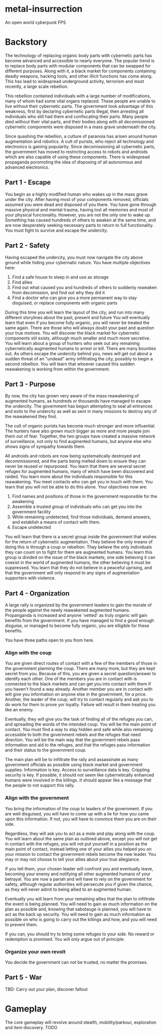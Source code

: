 # metal-insurrection
An open world cyberpunk FPS

# Backstory
The technology of replacing organic body parts with cybernetic parts has become advanced and accessible to nearly everyone. The popular trend is to replace body parts with modular components that can be swapped for different purposes. Along with it, a black market for components containing deadly weapons, hacking tools, and other illicit functions has come along. This has lead to widespread underground activity, terrorism and most recently, a large scale rebellion.

This rebellion contained individuals with a large number of modifications, many of whom had some vital organs replaced. These people are unable to live without their cybernetic parts. The government took advantage of this weakness, first by declaring cybernetic parts illegal, then arresting all individuals who still had them and confiscating their parts. Many people died without their vital parts, and their bodies along with all decomissioned cybernetic components were disposed in a mass grave underneath the city.

Since quashing the rebellion, a culture of paranoia has arisen around human augmentation and robotics. A cult of purists, who reject all technology and electronics is gaining popularity. Since decomissioning all cybernetic parts, the government has moved to restricting access to robots and androids which are also capable of using these components. There is widespread propaganda poromoting the idea of disposing of all autonomous and advanced electronics.

## Part 1 - Escape
You begin as a highly modified human who wakes up in the mass grave under the city. After having most of your components removed, officials assumed you were dead and disposed of you there. You have gone through massive physical and mental trauma, having lost all memories and most of your physical funcionality. However, you are not the only one to wake up. Something has caused hundreds of others to awaken at the same time, and are now desperately seeking necessary parts to return to full functionality. You must fight to survive and escape the undercity.

## Part 2 - Safety
Having escaped the undercity, you must now navigate the city above ground while hiding your cybernatic nature. You have multiple objectives here:
1) Find a safe house to sleep in and use as storage
2) Find allies
3) Find out what caused you and hundreds of others to suddenly reawaken from decomission, and find out why they did it
4) Find a doctor who can give you a more permanent way to stay disguised, or replace components with organic parts

During this time you will learn the layout of the city, and run into many different storylines about the past, present and future
You will eventually learn that even if you become fully organic, you will never be treated the same again. There are those who will always doubt your past and question your true motives.
You will discover the black market for cybernetic components stil exists, although much smaller and much more secretive.
You will learn about a group of hunters who seek out any remaining cybernetically augmented humans to arrest or kill. There are many bounties out.
As others escape the undercity behind you, news will get out about a sudden threat of an "undead" army infiltrating the city, possibly to begin a second rebellion. 
You will learn that whoever caused this sudden reawakening is working from within the government.

## Part 3 - Purpose
By now, the city has grown very aware of the mass reawakening of augmented humans, as hundreds or thousands have managed to escape the undercity. The government has begun attempting to seal all entrances and exits to the undercity as well as sent in many missions to destroy any of the reawakened they find.

The cult of organic purists has become much stronger and more influential. The hunters have also grown much bigger as more and more people join them out of fear. Together, the two groups have created a massive network of surveillance, not only to find augmented humans, but anyone else who shows signs of sympathy towards them. 

All androids and robots are now being systematically destroyed and decommissioned, and the parts being melted down to ensure they can never be reused or repurposed.
You learn that there are several secret refuges for augmented humans, many of which have been discovered and raided.
You learn more about the individuals responsible for this reawakening. You meet contacts who can get you in touch with them. You learn that you will not be able to do this alone.
Your objectives now are:
1) Find names and positions of those in the government responsible for the awakening
2) Assemble a trusted group of individuals who can get you into the government facility
3) While remaining undetected, find those individuals, demand answers, and establish a means of contact with them.
4) Escape undetected

You will learn that there is a secret group inside the government that wishes for the return of cybernetic augmentation. They believe the only means of doing this is through a coup or rebellion. They believe the only individuals they can count on to fight for them are augmented humans.
You learn this group is divided on the issue of the black markets, one side believing it can coexist in the world of augmented humans, the other believing it must be suppressed.
You learn that they do not believe in a peaceful uprising, and that the government will only respond to any signs of augmentation supporters with violence.

## Part 4 - Organization
A large rally is organized by the government leaders to gain the morale of the people against the newly reawakened augmented humans. Propanganda is increased and anyone 'vetted' as truly organic will gain benefits from the government. If you have managed to find a good enough disguise, or managed to become fully organic, you are elligible for these benefits.

You have three paths open to you from here.

### Align with the coup
You are given direct routes of contact with a few of the members of those in the government planning the coup. There are many more, but they are kept secret from you. Because of this, you are given a secret question/answer to identify each other. One of the members you are in contact with is connected to the black markets and can get you into contact with them if you haven't found a way already. Another member you are in contact with will give you information on anyone else in the government, for a price. Another, the leader of the coup, will try to contact regularly and ask you to do work for them to prove yor loyalty. Failure will result in them treating you like an enemy.

Eventually, they will give you the task of finding all of the refuges you can, and spreading the words of the intended coup. You will be the main point of contact. You must find a way to stay hidden and safe while also remaining accessible to both the government rebels and the refuges that need direction. You will be the main way that the government rebels pass information and aid to the refuges, and that the refuges pass information and their status to the government coup.

The main plan will be to infiltrate the rally and assassinate as many government officials as possible using black market and government supplies. Information is key. Access to surveillance data is key. Crippling security is key. If possible, it should not seem like cybernetically enhanced humans were involved in the killings. It should appear like a message that the people to not support this rally.

### Align with the government
You bring the information of the coup to leaders of the government. If you are well disguised, you will have to come up with a lie for how you came upon this information. If not, you will have to convince them you are on their side.

Regardless, they will ask you to act as a mole and play along with the coup. You will learn about the same plan as outlined above, except you will not get in contact with the refuges, you will not put yourself in a position as the main point of contact, instead letting one of your allies you helped you on your mission to contact the government rebels become the new leader. You may or may not choose to tell your allies about your true allegiance.

If you tell them, your chosen leader will confront you and eventually leave, becoming your enemy and notifying all other augmented humans of your betrayal. You are now a pariah and will have to rely on the government for safety, although regular authorities will persecute you if given the chance, as they will never admit to being allied to an augmented human.

Eventually you will learn from your remaining allies that the plan to infiltrate the event is being planned. You will need to gain as much information on the plan as possible and, knowing that sabotauge is planned, you will have to act as the back up security. You will need to gain as much information as possible on who is going to carry out the killings and how, and you will need to prevent them. 

If you can, you should try to bring some refuges to your side. No reward or redemption is promised. You will only argue out of principle.

### Organize your own revolt
You decide the government can not be trusted, no matter the promises.

## Part 5 - War
TBD: Carry out your plan, discover fallout

# Gameplay
The core gameplay will revolve around stealth, mobility/parkour, exploration and item discovery.
TODO
